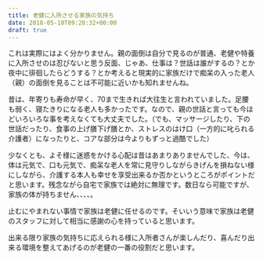 ```yaml
---
title: 老健に入所させる家族の気持ち
date: 2018-05-10T09:28:32+00:00
draft: true
---
```

これは実際にはよく分かりません。親の面倒は自分で見るのが普通、老健や特養に入所させのは忍びないと思う反面、じゃあ、仕事は？世話は誰がするの？とか夜中に徘徊したらどうする？とか考えると現実的に家族だけで痴呆の入った老人（親）の面倒を見ることは不可能に近いかも知れませんね。

昔は、年寄りも寿命が早く、70まで生きれば大往生と言われていました。足腰も弱く、寝たきりになる老人も多かったです。なので、親の世話と言っても今ほどいろいろな事を考えなくても大丈夫でした。（でも、マッサージしたり、下の世話だったり、食事の上げ膳下げ膳とか、ストレスのはけ口（一方的に叱られる介護者）になったりと、コアな部分は今よりもずっと過酷でした）

少なくとも、よそ様に迷惑をかける心配は昔はあまりありませんでした、今は、体は元気で、口も元気で、痴呆な老人を常に見守りしながらきげんを損ねない様にしながら、介護する本人も幸せを享受出来るか否かというところがポイントだと思います。残念ながら自宅で家族では絶対に無理です。数日なら可能ですが、家族の体が持ちません、、、、。

止むにやまれない事情で家族は老健に任せるのです。そいいう意味で家族は老健のスタッフに対して相当に感謝の心を持っていると思います。

出来る限り家族の気持ちに応えられる様に入所者さんが楽しんだり、喜んだり出来る環境を整えてあげるのが老健の一番の役割だと思います。